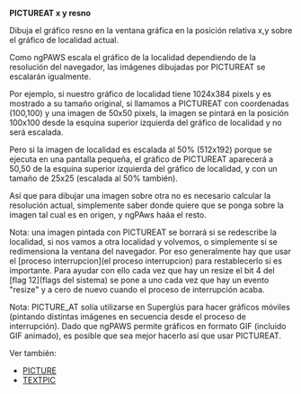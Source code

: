 **PICTUREAT x y resno**

Dibuja el gráfico resno en la ventana gráfica en la posición relativa x,y sobre el gráfico de localidad actual.

Como ngPAWS escala el gráfico de la localidad dependiendo de la resolución del navegador, las imágenes dibujadas por PICTUREAT se escalarán igualmente.

Por ejemplo, si nuestro gráfico de localidad tiene 1024x384 pixels y es mostrado a su tamaño original, si llamamos a PICTUREAT con coordenadas (100,100) y una imagen de 50x50 pixels, la imagen se pintará en la posición 100x100  desde la esquina superior izquierda del gráfico de localidad y no será escalada.

Pero si la imagen de localidad es escalada al 50%  (512x192) porque se ejecuta en una pantalla pequeña, el gráfico de PICTUREAT aparecerá a 50,50 de la esquina superior izquierda del gráfico de localidad, y con un tamaño de 25x25  (escalada al 50% también).

Así que para dibujar una imagen sobre otra no es necesario calcular la resolución actual, simplemente saber donde quiere que se ponga sobre la imagen tal cual es en origen, y ngPAws haáa el resto.

Nota: una imagen pintada con PICTUREAT se borrará si se redescribe la localidad, si nos vamos a otra localidad y volvemos, o simplemente si se redimensiona la ventana del navegador. Por eso generalmente hay que usar el [proceso interrupcion](el proceso interrupcion) para restablecerlo si es importante. Para ayudar con ello cada vez que hay un resize el bit 4 del [flag 12](flags del sistema) se pone a uno cada vez que hay un evento "resize" y a cero de nuevo cuando el proceso de interrupción acaba.

Nota: PICTURE_AT solía utilizarse en Superglús para hacer gráficos móviles (pintando distintas imágenes en secuencia desde el proceso de interrupción). Dado que ngPAWS permite gráficos en formato GIF (incluido GIF animado), es posible que sea mejor hacerlo así que usar PICTUREAT.

Ver también:

* [PICTURE](PICTURE_ES)
* [TEXTPIC](TEXTPIC_ES)